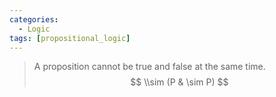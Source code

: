 ```yaml
---
categories:
  - Logic 
tags: [propositional_logic]
---
```



 > A proposition cannot be true and false at the same time. 
 > $$
 > \\sim (P & \sim P)
 > $$
